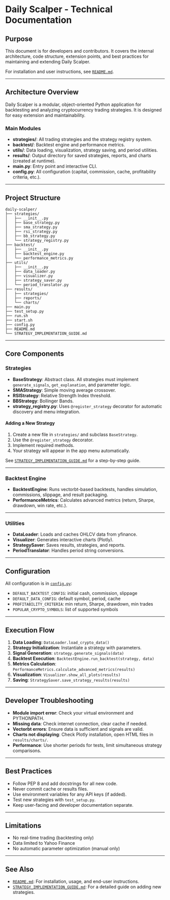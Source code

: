# Daily Scalper - Technical Documentation

## Purpose

This document is for developers and contributors. It covers the internal architecture, code structure, extension points, and best practices for maintaining and extending Daily Scalper.

For installation and user instructions, see [`README.md`](README.md).

---

## Architecture Overview

Daily Scalper is a modular, object-oriented Python application for backtesting and analyzing cryptocurrency trading strategies. It is designed for easy extension and maintainability.

### Main Modules

- **strategies/**: All trading strategies and the strategy registry system.
- **backtest/**: Backtest engine and performance metrics.
- **utils/**: Data loading, visualization, strategy saving, and period utilities.
- **results/**: Output directory for saved strategies, reports, and charts (created at runtime).
- **main.py**: Entry point and interactive CLI.
- **config.py**: All configuration (capital, commission, cache, profitability criteria, etc.).

---

## Project Structure

```
daily-scalper/
├── strategies/
│   ├── __init__.py
│   ├── base_strategy.py
│   ├── sma_strategy.py
│   ├── rsi_strategy.py
│   ├── bb_strategy.py
│   └── strategy_registry.py
├── backtest/
│   ├── __init__.py
│   ├── backtest_engine.py
│   └── performance_metrics.py
├── utils/
│   ├── __init__.py
│   ├── data_loader.py
│   ├── visualizer.py
│   ├── strategy_saver.py
│   └── period_translator.py
├── results/
│   ├── strategies/
│   ├── reports/
│   └── charts/
├── main.py
├── test_setup.py
├── run.sh
├── start.sh
├── config.py
├── README.md
└── STRATEGY_IMPLEMENTATION_GUIDE.md
```

---

## Core Components

### Strategies

- **BaseStrategy**: Abstract class. All strategies must implement `generate_signals`, `get_explanation`, and parameter logic.
- **SMAStrategy**: Simple moving average crossover.
- **RSIStrategy**: Relative Strength Index threshold.
- **BBStrategy**: Bollinger Bands.
- **strategy_registry.py**: Uses `@register_strategy` decorator for automatic discovery and menu integration.

#### Adding a New Strategy

1. Create a new file in `strategies/` and subclass `BaseStrategy`.
2. Use the `@register_strategy` decorator.
3. Implement required methods.
4. Your strategy will appear in the app menu automatically.

See [`STRATEGY_IMPLEMENTATION_GUIDE.md`](STRATEGY_IMPLEMENTATION_GUIDE.md) for a step-by-step guide.

---

### Backtest Engine

- **BacktestEngine**: Runs vectorbt-based backtests, handles simulation, commissions, slippage, and result packaging.
- **PerformanceMetrics**: Calculates advanced metrics (return, Sharpe, drawdown, win rate, etc.).

---

### Utilities

- **DataLoader**: Loads and caches OHLCV data from yfinance.
- **Visualizer**: Generates interactive charts (Plotly).
- **StrategySaver**: Saves results, strategies, and reports.
- **PeriodTranslator**: Handles period string conversions.

---

## Configuration

All configuration is in [`config.py`](config.py):

- `DEFAULT_BACKTEST_CONFIG`: initial cash, commission, slippage
- `DEFAULT_DATA_CONFIG`: default symbol, period, cache
- `PROFITABILITY_CRITERIA`: min return, Sharpe, drawdown, min trades
- `POPULAR_CRYPTO_SYMBOLS`: list of supported symbols

---

## Execution Flow

1. **Data Loading**: `DataLoader.load_crypto_data()`
2. **Strategy Initialization**: Instantiate a strategy with parameters.
3. **Signal Generation**: `strategy.generate_signals(data)`
4. **Backtest Execution**: `BacktestEngine.run_backtest(strategy, data)`
5. **Metrics Calculation**: `PerformanceMetrics.calculate_advanced_metrics(results)`
6. **Visualization**: `Visualizer.show_all_plots(results)`
7. **Saving**: `StrategySaver.save_strategy_results(results)`

---

## Developer Troubleshooting

- **Module import error**: Check your virtual environment and PYTHONPATH.
- **Missing data**: Check internet connection, clear cache if needed.
- **Vectorbt errors**: Ensure data is sufficient and signals are valid.
- **Charts not displaying**: Check Plotly installation, open HTML files in `results/charts/`.
- **Performance**: Use shorter periods for tests, limit simultaneous strategy comparisons.

---

## Best Practices

- Follow PEP 8 and add docstrings for all new code.
- Never commit cache or results files.
- Use environment variables for any API keys (if added).
- Test new strategies with `test_setup.py`.
- Keep user-facing and developer documentation separate.

---

## Limitations

- No real-time trading (backtesting only)
- Data limited to Yahoo Finance
- No automatic parameter optimization (manual only)

---

## See Also

- [`README.md`](README.md): For installation, usage, and end-user instructions.
- [`STRATEGY_IMPLEMENTATION_GUIDE.md`](STRATEGY_IMPLEMENTATION_GUIDE.md): For a detailed guide on adding new strategies.
